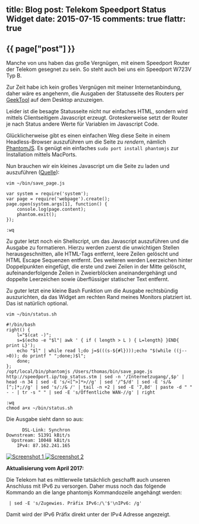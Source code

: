 title: Blog
post: Telekom Speedport Status Widget
date: 2015-07-15
comments: true
flattr: true
---

## {{ page["post"] }}
<!--%
from datetime import datetime
date = datetime.strptime(page["date"], "%Y-%m-%d").strftime("%B %d, %Y")
print "*Posted at %s.*" % date
%-->

Manche von uns haben das große Vergnügen, mit einem Speedport Router der Telekom gesegnet zu sein. So steht auch bei uns ein Speedport W723V Typ B.

Zur Zeit habe ich kein großes Vergnügen mit meiner Internetanbindung, daher wäre es angehenm, die Ausgaben der Statusseite des Routers per [GeekTool](http://projects.tynsoe.org/en/geektool/) auf dem Desktop anzuzeigen.

Leider ist die besagte Statusseite nicht nur einfaches HTML, sondern wird mittels Clientseitigem Javascript erzeugt. Groteskerweise setzt der Router je nach Status andere Werte für Variablen im Javascript Code.

Glücklicherweise gibt es einen einfachen Weg diese Seite in einem Headless-Browser auszuführen um die Seite zu *rendern*, nämlich [PhantomJS](http://phantomjs.org). Es genügt ein einfaches `sudo port install phantomjs` zur Installation mittels MacPorts.

Nun brauchen wir ein kleines Javascript um die Seite zu laden und auszuführen ([Quelle](http://superuser.com/a/448517)):

    vim ~/bin/save_page.js

    var system = require('system');
    var page = require('webpage').create();
    page.open(system.args[1], function() {
        console.log(page.content);
        phantom.exit();
    });
    
    :wq

Zu guter letzt noch ein Shellscript, um das Javascript auszuführen und die Ausgabe zu formatieren. Hierzu werden zuerst die unwichtigen Stellen herausgeschnitten, alle HTML-Tags entfernt, leere Zeilen gelöscht und HTML Escape Sequenzen entfernt. Des weiteren werden Leerzeichen hinter Doppelpunkten eingefügt, die erste und zwei Zeilen in der Mitte gelöscht, aufeinanderfolgende Zeilen in Zweierblöcken aneinandergehängt und doppelte Leerzeichen sowie überflüssiger statischer Text entfernt.

Zu guter letzt eine kleine Bash Funktion um die Ausgabe rechtsbündig auszurichten, da das Widget am rechten Rand meines Monitors platziert ist. Das ist natürlich optional.

    vim ~/bin/status.sh
    
    #!/bin/bash
    right() {
        l="$(cat -)";
        s=$(echo -e "$l"| awk ' { if ( length > L ) { L=length} }END{ print L}');
        echo "$l" | while read l;do j=$(((s-${#l})));echo "$(while ((j-->0)); do printf " ";done;)$l";
        done;
    };
    /opt/local/bin/phantomjs /Users/thomas/bin/save_page.js http://speedport.ip/top_status.stm | sed -n '/Internetzugang/,$p' | head -n 34 | sed -E 's/<[^>]*>//g' | sed '/^$/d' | sed -E 's/&[^;]*;//g' | sed 's/:/& /' | tail -n +2 | sed -E '7,8d' | paste -d " " - - | tr -s " " | sed -E 's/Öffentliche WAN-//g' | right
    
    :wq
    chmod a+x ~/bin/status.sh

Die Ausgabe sieht dann so aus:

          DSL-Link: Synchron
    Downstream: 51391 kBit/s
      Upstream: 10048 kBit/s
        IPv4: 87.162.241.165

<div class="lightgallery">
    <a href="img/widget1.png">
        <img src="img/widget1.png" alt="Screenshot 1">
    </a>
    <a href="img/widget2.png">
        <img src="img/widget2_small.png" alt="Screenshot 2">
    </a>
</div>

**Aktualisierung vom April 2017:**

Die Telekom hat es mittlerweile tatsächlich geschafft auch unseren Anschluss mit IPv6 zu versorgen. Daher muss noch das folgende Kommando an die lange phantomjs Kommandozeile angehängt werden:

     | sed -E 's/Zugewies. Präfix IPv6:/\'$'\nIPv6: /g'

Damit wird der IPv6 Präfix direkt unter der IPv4 Adresse angezeigt.

